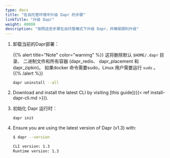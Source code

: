 ```yaml
---
type: docs
title: "在自托管环境中升级 Dapr 的步骤"
linkTitle: "升级 Dapr"
weight: 40000
description: "按照这些步骤在自托管模式下升级 Dapr，并确保顺利升级"
---
```



1. 卸载当前的Dapr部署：

   {{% alert title="Note" color="warning" %}}
   这将删除默认 `$HOME/.dapr` 目录、 二进制文件和所有容器 (dapr_redis、 dapr_placement 和 dapr_zipkin)。 如果docker 命令需要sudo，Linux 用户需要运行 `sudo` 。
   {{% /alert %}}

   ```bash
   dapr uninstall --all
   ```

1. Download and install the latest CLI by visiting [this guide]({{< ref install-dapr-cli.md >}}).

1. 初始化 Dapr 运行时：

   ```bash
   dapr init
   ```

1. Ensure you are using the latest version of Dapr (v1.3) with:

   ```bash
   $ dapr --version

   CLI version: 1.3
   Runtime version: 1.3
   ```
